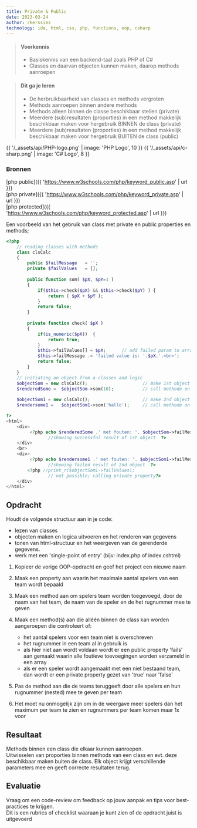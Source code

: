 ```yaml
---
title: Private & Public
date: 2023-03-24
author: rkerssies
technology: ide, html, css, php, functions, oop, csharp
---
```



> #### Voorkennis
> * Basiskennis van een backend-taal zoals PHP of C#
> * Classes en daarvan objecten kunnen maken, daarop methods aanroepen


> #### Dit ga je leren
> * De herbruikbaarheid van classes en methods vergroten
> * Methods aanroepen binnen andere methods
> * Methods alleen binnen de classe beschikbaar stellen (private)
> * Meerdere (sub)resultaten (proporties) in een method makkelijk beschikbaar maken voor hergebruik BINNEN de class (private)
> * Meerdere (sub)resultaten (proporties) in een method makkelijk beschikbaar maken voor hergebruik BUITEN de class (public)

{{ '/_assets/api/PHP-logo.png' | image: 'PHP Logo', 10 }}
{{ '/_assets/api/c-sharp.png' | image: 'C# Logo', 8 }}

### Bronnen 
[php public]({{ 'https://www.w3schools.com/php/keyword_public.asp' | url }})<br>
[php private]({{ 'https://www.w3schools.com/php/keyword_private.asp' | url }})<br>
[php protected]({{ 'https://www.w3schools.com/php/keyword_protected.asp' | url }})

Een voorbeeld van het gebruik van class met private en public properties en methods;
```php
<?php
    // reading classes with methods
    class clsCalc
    {
        public $failMessage   = '';
        private $failValues   = [];
   
        public function som( $pX, $pY=1 )      
        {
            if($this->check($pX) && $this->check($pY) ) {
                return ( $pX + $pY );
            }
            return false;
        }
       
        private function check( $pX )      
        {
            if(is_numeric($pX))  {
                return true;
            }
            $this->failValues[] = $pX;      // add failed param to array
            $this->failMessage .= 'failed value is: '.$pX.'.<br>';
            return false;
        }
    }
    // initiating an object from a classes and logic
    $objectSom = new clsCalc();                     // make 1st object
    $renderedSome =  $objectSom->som(10);           // call methode on object (must be public) with correct param
   
    $objectSom1 = new clsCalc();                    // make 2nd object
    $rendersome1 =   $objectSom1->som('hallo');     // call methode on object (must be public) with incorrect param    

?>
<html>  
    <div>
         <?php echo $renderedSome .' met fouten: '. $objectSom->failMessage.'<br>'; 
                //showing successful result of 1st object  ?>              
    </div>
    <br>
    <div>
         <?php echo $rendersome1 .' met fouten: '. $objectSom1->failMessage.'<br>'; 
                //showing failed result of 2nd object  ?>
        <?php //print_r($objectSom1->failValues);
                // not possible; calling private property?>
    </div>
</html>
```


## Opdracht
Houdt de volgende structuur aan in je code:
* lezen van classes
* objecten maken en logica uitvoeren en het renderen van gegevens
* tonen van html-structuur en het weergeven van de gerenderde gegevens.
* werk met een 'single-point of entry' (bijv: index.php of index.cshtml)

1.  Kopieer de vorige OOP-opdracht en geef het project een nieuwe naam

2. Maak een property aan waarin het maximale aantal spelers van een team wordt bepaald
3. Maak een method aan om spelers team worden toegevoegd, door de naam van het team, de naam van de speler en de het rugnummer mee te geven
4. Maak een method(s) aan die alléén binnen de class kan worden aangeroepen die controleert of:
   * het aantal spelers voor een team niet is overschreven
   * het rugnummer in een team al in gebruik is
   * als hier niet aan wordt voldaan wordt er een public property 'fails' aan gemaakt waarin alle foutieve toevoegingen worden verzameld in een array
   * als er een speler wordt aangemaakt met een niet bestaand team, dan wordt er een private property gezet van 'true' naar 'false'
5. Pas de method aan die de teams teruggeeft door alle spelers en hun rugnummer (nested) mee te geven per team
6. Het moet nu onmogelijk zijn om in de weergave meer spelers dan het maximum per team te zien en rugnummers per team komen maar 1x voor


## Resultaat
Methods binnen een class die elkaar kunnen aanroepen.<br>
Uitwisselen van proporties binnen methods van een class en evt. deze beschikbaar maken buiten de class.
Elk object krijgt verschillende parameters mee en geeft correcte resultaten terug.



## Evaluatie
Vraag om een code-review om feedback op jouw aanpak en tips voor best-practices te krijgen.<br>
Dit is een rubrics of checklist waaraan je kunt zien of de opdracht juist is uitgevoerd
